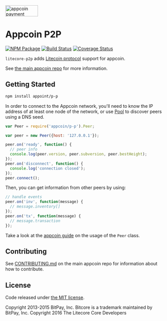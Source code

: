 <img src="http://bitcore.io/css/images/bitcore-p2p.svg" alt="appcoin payment protocol" height="35" width="102">

Appcoin P2P
=======

[![NPM Package](https://img.shields.io/npm/v/litecore-p2p.svg?style=flat-square)](https://www.npmjs.org/package/litecore-p2p)
[![Build Status](https://img.shields.io/travis/litecoin-project/litecore-p2p.svg?branch=master&style=flat-square)](https://travis-ci.org/appcoin/p-p)
[![Coverage Status](https://img.shields.io/coveralls/litecoin-project/litecore-p2p.svg?style=flat-square)](https://coveralls.io/r/appcoin/p-p?branch=master)

`litecore-p2p` adds [Litecoin protocol](https://en.bitcoin.it/wiki/Protocol_documentation) support for appcoin.

See [the main appcoin repo](https://github.com/appcoin/base) for more information.

## Getting Started

```sh
npm install appoint/p-p
```
In order to connect to the Appcoin network, you'll need to know the IP address of at least one node of the network, or use [Pool](/docs/pool.md) to discover peers using a DNS seed.

```javascript
var Peer = require('appcoin/p-p').Peer;

var peer = new Peer({host: '127.0.0.1'});

peer.on('ready', function() {
  // peer info
  console.log(peer.version, peer.subversion, peer.bestHeight);
});
peer.on('disconnect', function() {
  console.log('connection closed');
});
peer.connect();
```

Then, you can get information from other peers by using:

```javascript
// handle events
peer.on('inv', function(message) {
  // message.inventory[]
});
peer.on('tx', function(message) {
  // message.transaction
});
```

Take a look at the [appcoin guide](http://appcoin.io/guide/peer.html) on the usage of the `Peer` class.

## Contributing

See [CONTRIBUTING.md](https://github.com/appcoin/appbase/blob/master/CONTRIBUTING.md) on the main appcoin repo for information about how to contribute.

## License

Code released under [the MIT license](https://github.com/appcoin/app/blob/master/LICENSE).

Copyright 2013-2015 BitPay, Inc. Bitcore is a trademark maintained by BitPay, Inc.
Copyright 2016 The Litecore Core Developers
